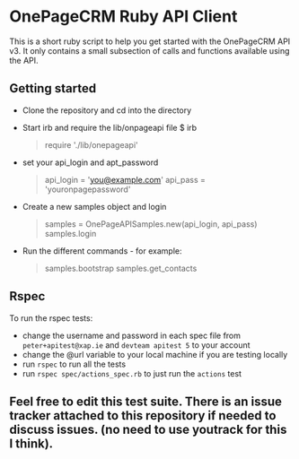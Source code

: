 # OnePageCRM Ruby API Client

This is a short ruby script to help you get started with the OnePageCRM API v3.
It only contains a small subsection of calls and functions available using the API.

## Getting started

- Clone the repository and cd into the directory

- Start irb and require the lib/onpageapi file
    $ irb
    > require './lib/onepageapi'

- set your api_login and apt_password
    > api_login = 'you@example.com'
    > api_pass = 'youronpagepassword'

- Create a new samples object and login
    > samples = OnePageAPISamples.new(api_login, api_pass)
    > samples.login

- Run the different commands - for example:
    > samples.bootstrap
    > samples.get_contacts

## Rspec
To run the rspec tests:

- change the username and password in each spec file from `peter+apitest@xap.ie` and `devteam apitest 5` to your account
- change the @url variable to your local machine if you are testing locally
- run `rspec` to run all the tests
- run `rspec spec/actions_spec.rb` to just run the `actions` test 

## Feel free to edit this test suite. There is an issue tracker attached to this repository if needed to discuss issues. (no need to use youtrack for this I think).
